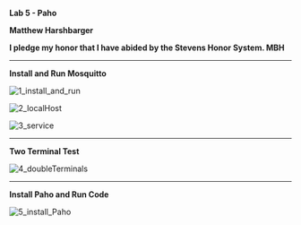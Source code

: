 **Lab 5 - Paho**

**Matthew Harshbarger**

**I pledge my honor that I have abided by the Stevens Honor System. MBH**

---
**Install and Run Mosquitto**

![1_install_and_run](https://user-images.githubusercontent.com/78380843/165886346-17bff5c8-5511-424f-9d1f-38c0d22329df.png)

![2_localHost](https://user-images.githubusercontent.com/78380843/165886377-2fc6521c-cea3-41c1-8252-0a0665195e77.png)

![3_service](https://user-images.githubusercontent.com/78380843/165886424-9ef94d9f-fa17-4f46-9b9d-7a6ba037eb74.png)

---
**Two Terminal Test**

![4_doubleTerminals](https://user-images.githubusercontent.com/78380843/165886454-6ed22f48-ecf4-4fb6-95fd-d5fc4e8ef827.png)

---
**Install Paho and Run Code**

![5_install_Paho](https://user-images.githubusercontent.com/78380843/165886493-12d28fff-ded7-4d4f-918e-8267b26e0dc2.png)

